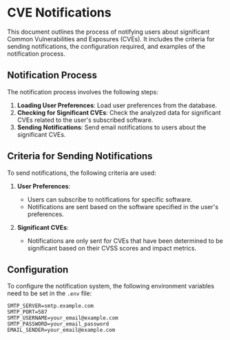 # CVE Notifications

This document outlines the process of notifying users about significant Common Vulnerabilities and Exposures (CVEs). It includes the criteria for sending notifications, the configuration required, and examples of the notification process.

## Notification Process

The notification process involves the following steps:

1. **Loading User Preferences**: Load user preferences from the database.
2. **Checking for Significant CVEs**: Check the analyzed data for significant CVEs related to the user's subscribed software.
3. **Sending Notifications**: Send email notifications to users about the significant CVEs.

## Criteria for Sending Notifications

To send notifications, the following criteria are used:

1. **User Preferences**:
   - Users can subscribe to notifications for specific software.
   - Notifications are sent based on the software specified in the user's preferences.

2. **Significant CVEs**:
   - Notifications are only sent for CVEs that have been determined to be significant based on their CVSS scores and impact metrics.

## Configuration

To configure the notification system, the following environment variables need to be set in the `.env` file:

```env
SMTP_SERVER=smtp.example.com
SMTP_PORT=587
SMTP_USERNAME=your_email@example.com
SMTP_PASSWORD=your_email_password
EMAIL_SENDER=your_email@example.com
